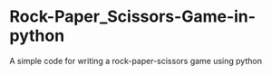 # Rock-Paper_Scissors-Game-in-python
A simple code for writing a rock-paper-scissors game using python
